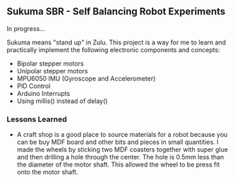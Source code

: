 ## Sukuma SBR - Self Balancing Robot Experiments

In progress...

Sukuma means "stand up" in Zulu. This project is a way for me to learn and practically implement the following electronic components and concepts:

- Bipolar stepper motors
- Unipolar stepper motors
- MPU6050 IMU (Gyroscope and Accelerometer)
- PID Control
- Arduino Interrupts
- Using millis() instead of delay()

### Lessons Learned

- A craft shop is a good place to source materials for a robot because you can be buy MDF board and other bits and pieces in small quantities. I made the wheels by sticking two MDF coasters together with super glue and then drilling a hole through the center. The hole is 0.5mm less than the diameter of the motor shaft. This allowed the wheel to be press fit onto the motor shaft.


<br>


